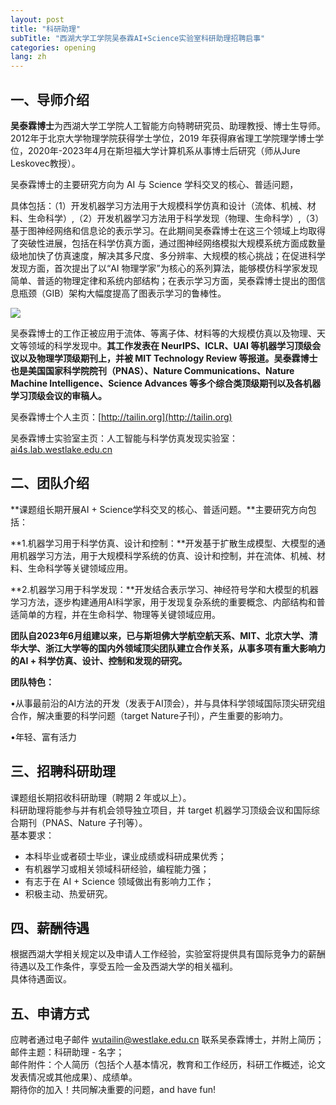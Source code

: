 ```yaml
---
layout: post
title: "科研助理"
subTitle: "西湖大学工学院吴泰霖AI+Science实验室科研助理招聘启事"
categories: opening
lang: zh
---
```


## 一、导师介绍

**吴泰霖博士**为西湖大学工学院人工智能方向特聘研究员、助理教授、博士生导师。2012年于北京大学物理学院获得学士学位，2019 年获得麻省理工学院理学博士学位，2020年-2023年4月在斯坦福大学计算机系从事博士后研究（师从Jure Leskovec教授）。

吴泰霖博士的主要研究方向为 AI 与 Science 学科交叉的核心、普适问题，

具体包括：（1）开发机器学习方法用于大规模科学仿真和设计（流体、机械、材料、生命科学）,（2）开发机器学习方法用于科学发现（物理、生命科学）,（3）基于图神经网络和信息论的表示学习。在此期间吴泰霖博士在这三个领域上均取得了突破性进展，包括在科学仿真方面，通过图神经网络模拟大规模系统方面成数量级地加快了仿真速度，解决其多尺度、多分辨率、大规模的核心挑战；在促进科学发现方面，首次提出了以“AI 物理学家”为核心的系列算法，能够模仿科学家发现简单、普适的物理定律和系统内部结构；在表示学习方面，吴泰霖博士提出的图信息瓶颈（GIB）架构大幅度提高了图表示学习的鲁棒性。

<img src="/assets/img/figures.png" class="col-12" />

吴泰霖博士的工作正被应用于流体、等离子体、材料等的大规模仿真以及物理、天文等领域的科学发现中。**其工作发表在 NeurIPS、ICLR、UAI 等机器学习顶级会议以及物理学顶级期刊上，并被 MIT Technology Review 等报道。吴泰霖博士也是美国国家科学院院刊（PNAS）、Nature Communications、Nature Machine Intelligence、Science Advances 等多个综合类顶级期刊以及各机器学习顶级会议的审稿人。**

吴泰霖博士个人主页：[http://tailin.org](http://tailin.org)

吴泰霖博士实验室主页：人工智能与科学仿真发现实验室：[ai4s.lab.westlake.edu.cn](https://ai4s.lab.westlake.edu.cn)

## 二、团队介绍

**课题组长期开展AI + Science学科交叉的核心、普适问题。**主要研究方向包括：

**1.机器学习用于科学仿真、设计和控制：**开发基于扩散生成模型、大模型的通用机器学习方法，用于大规模科学系统的仿真、设计和控制，并在流体、机械、材料、生命科学等关键领域应用。

**2.机器学习用于科学发现：**开发结合表示学习、神经符号学和大模型的机器学习方法，逐步构建通用AI科学家，用于发现复杂系统的重要概念、内部结构和普适简单的方程，并在生命科学、物理等关键领域应用。

**团队自2023年6月组建以来，已与斯坦佛大学航空航天系、MIT、北京大学、清华大学、浙江大学等的国内外领域顶尖团队建立合作关系，从事多项有重大影响力的AI + 科学仿真、设计、控制和发现的研究。**

**团队特色：**

•从事最前沿的AI方法的开发（发表于AI顶会），并与具体科学领域国际顶尖研究组合作，解决重要的科学问题（target Nature子刊），产生重要的影响力。

•年轻、富有活力

## 三、招聘科研助理

课题组长期招收科研助理（聘期 2 年或以上）。  
科研助理将能参与并有机会领导独立项目，并 target 机器学习顶级会议和国际综合期刊（PNAS、Nature 子刊等）。  
基本要求：

- 本科毕业或者硕士毕业，课业成绩或科研成果优秀；
- 有机器学习或相关领域科研经验，编程能力强；
- 有志于在 AI + Science 领域做出有影响力工作；
- 积极主动、热爱研究。

## 四、薪酬待遇

根据西湖大学相关规定以及申请人工作经验，实验室将提供具有国际竞争力的薪酬待遇以及工作条件，享受五险一金及西湖大学的相关福利。  
具体待遇面议。

## 五、申请方式

应聘者通过电子邮件 wutailin@westlake.edu.cn 联系吴泰霖博士，并附上简历；  
邮件主题：科研助理 - 名字；  
邮件附件：个人简历（包括个人基本情况，教育和工作经历，科研工作概述，论文发表情况或其他成果）、成绩单。  
期待你的加入！共同解决重要的问题，and have fun!
